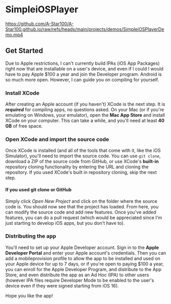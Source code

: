 # SimpleiOSPlayer
https://github.com/A-Star100/A-Star100.github.io/raw/refs/heads/main/projects/demos/SimpleiOSPlayerDemo.mp4

## Get Started
Due to Apple restrictions, I can't currently build IPAs (iOS App Packages) right now that are installable on a user's device, and even if I could I would have to pay Apple $100 a year and join the Developer program. Android is so much more open. However, I can guide you on compiling for yourself.

### Install XCode
After creating an Apple account (if you haven't) XCode is the next step. It is ***required*** for compiling apps, no questions asked. On your Mac (or if you're emulating on Windows, your emulator), open the **Mac App Store** and install XCode on your computer. This can take a while, and you'll need at least **40 GB** of free space.

### Open XCode and import the source code
Once XCode is installed (and all of the tools that come with it, like the iOS Simulator), you'll need to import the source code. You can use `git clone`, download a ZIP of the source code from GitHub, or use XCode's **built-in** repository cloning functionality by entering the URL and cloning the repository. If you used XCode's built in repository cloning, skip the next step.

#### If you used git clone or GitHub
Simply click *Open New Project* and click on the folder where the source code is. You should now see that the project has loaded. From here, you can modify the source code and add new features. Once you've added features, you can do a pull request (which would be appreciated since I'm just starting to develop iOS apps, but you don't have to).

### Distributing the app
You'll need to set up your Apple Developer account. Sign in to the **Apple Developer Portal** and enter your Apple account's credentials. Then you can add a mobileprovision profile to allow the app to be installed and used on your Apple device for up to 7 days, or if you're open to paying $100 a year, you can enroll for the Apple Developer Program, and distribute to the App Store, and even distribute the app as an Ad Hoc (IPA) to other users (however IPA files require Developer Mode to be enabled to the user's device even if they were signed starting from iOS 16).

Hope you like the app!
